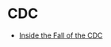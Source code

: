 # CDC
- [Inside the Fall of the CDC](https://www.propublica.org/article/inside-the-fall-of-the-cdc)
